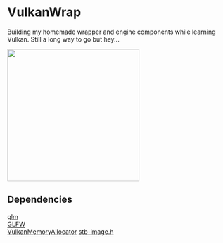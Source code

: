 # VulkanWrap

Building my homemade wrapper and engine components while learning Vulkan.
Still a long way to go but hey... 

<img src="https://i.imgflip.com/4fv6ay.jpg" width="300">

## Dependencies 

[glm](https://github.com/g-truc/glm)  
[GLFW](https://github.com/glfw/glfw)  
[VulkanMemoryAllocator](https://github.com/GPUOpen-LibrariesAndSDKs/VulkanMemoryAllocator)
[stb-image.h](https://github.com/nothings/stb/blob/master/stb_image.h)

